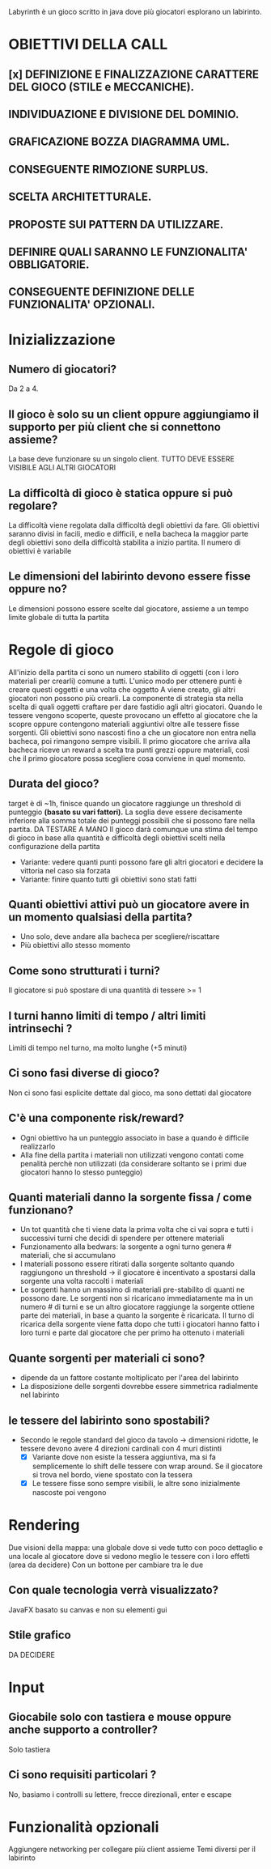 Labyrinth è un gioco scritto in java dove più giocatori esplorano un labirinto.

# OBIETTIVI DELLA CALL
## [x] DEFINIZIONE E FINALIZZAZIONE CARATTERE DEL GIOCO (STILE e MECCANICHE).
## INDIVIDUAZIONE E DIVISIONE DEL DOMINIO.
## GRAFICAZIONE BOZZA DIAGRAMMA UML.
## CONSEGUENTE RIMOZIONE SURPLUS.
## SCELTA ARCHITETTURALE.
## PROPOSTE SUI PATTERN DA UTILIZZARE.
## DEFINIRE QUALI SARANNO LE FUNZIONALITA' OBBLIGATORIE.
## CONSEGUENTE DEFINIZIONE DELLE FUNZIONALITA' OPZIONALI.

# Inizializzazione
## Numero di giocatori?
Da 2 a 4.
## Il gioco è solo su un client oppure aggiungiamo il supporto per più client che si connettono assieme?
La base deve funzionare su un singolo client. TUTTO DEVE ESSERE VISIBILE AGLI ALTRI GIOCATORI
## La difficoltà di gioco è statica oppure si può regolare?
La difficoltà viene regolata dalla difficoltà degli obiettivi da fare. Gli obiettivi saranno divisi in facili, medio e difficili, e nella bacheca la maggior parte degli obiettivi sono della difficoltà stabilita a inizio partita. Il numero di obiettivi è variabile
## Le dimensioni del labirinto devono essere fisse oppure no?
Le dimensioni possono essere scelte dal giocatore, assieme a un tempo limite globale di tutta la partita

# Regole di gioco
All'inizio della partita ci sono un numero stabilito di oggetti (con i loro materiali per crearli) comune a tutti.
L'unico modo per ottenere punti è creare questi oggetti e una volta che oggetto A viene creato, gli altri giocatori non possono più crearli.
La componente di strategia sta nella scelta di quali oggetti craftare per dare fastidio agli altri giocatori.
Quando le tessere vengono scoperte, queste provocano un effetto al giocatore che la scopre oppure contengono materiali aggiuntivi oltre alle tessere fisse sorgenti.
Gli obiettivi sono nascosti fino a che un giocatore non entra nella bacheca, poi rimangono sempre visibili.
Il primo giocatore che arriva alla bacheca riceve un reward a scelta tra punti grezzi oppure materiali, così che il primo giocatore possa scegliere cosa conviene in quel momento.

## Durata del gioco?
target è di ~1h, finisce quando un giocatore raggiunge un threshold di punteggio **(basato su vari fattori).** La soglia deve essere decisamente inferiore alla somma totale dei punteggi possibili che si possono fare nella partita.
DA TESTARE A MANO
Il gioco darà comunque una stima del tempo di gioco in base alla quantità e difficoltà degli obiettivi scelti nella configurazione della partita
* Variante: vedere quanti punti possono fare gli altri giocatori e decidere la vittoria nel caso sia forzata
* Variante: finire quanto tutti gli obiettivi sono stati fatti

## Quanti obiettivi attivi può un giocatore avere in un momento qualsiasi della partita?
* Uno solo, deve andare alla bacheca per scegliere/riscattare
* Più obiettivi allo stesso momento

## Come sono strutturati i turni?
Il giocatore si può spostare di una quantità di tessere >= 1
## I turni hanno limiti di tempo / altri limiti intrinsechi ?
Limiti di tempo nel turno, ma molto lunghe (+5 minuti)
## Ci sono fasi diverse di gioco?
Non ci sono fasi esplicite dettate dal gioco, ma sono dettati dal giocatore
## C'è una componente risk/reward?
* Ogni obiettivo ha un punteggio associato in base a quando è difficile realizzarlo
* Alla fine della partita i materiali non utilizzati vengono contati come penalità perchè non utilizzati (da considerare soltanto se i primi due giocatori hanno lo stesso punteggio)

## Quanti materiali danno la sorgente fissa / come funzionano?
* Un tot quantità che ti viene data la prima volta che ci vai sopra e tutti i successivi turni che decidi di spendere per ottenere materiali
* Funzionamento alla bedwars: la sorgente a ogni turno genera # materiali, che si accumulano
* I materiali possono essere ritirati dalla sorgente soltanto quando raggiungono un threshold -> il giocatore è incentivato a spostarsi dalla sorgente una volta raccolti i materiali
* Le sorgenti hanno un massimo di materiali pre-stabilito di quanti ne possono dare. Le sorgenti non si ricaricano immediatamente ma in un numero # di turni e se un altro giocatore raggiunge la sorgente ottiene parte dei materiali, in base a quanto la sorgente è ricaricata.
Il turno di ricarica della sorgente viene fatta dopo che tutti i giocatori hanno fatto i loro turni e parte dal giocatore che per primo ha ottenuto i materiali

## Quante sorgenti per materiali ci sono?
* dipende da un fattore costante moltiplicato per l'area del labirinto
* La disposizione delle sorgenti dovrebbe essere simmetrica radialmente nel labirinto

## le tessere del labirinto sono spostabili?
* Secondo le regole standard del gioco da tavolo -> dimensioni ridotte, le tessere devono avere 4 direzioni cardinali con 4 muri distinti
    * [x] Variante dove non esiste la tessera aggiuntiva, ma si fa semplicemente lo shift delle  tessere con wrap around. Se il giocatore si trova nel bordo, viene spostato con la tessera
    * [x] Le tessere fisse sono sempre visibili, le altre sono inizialmente nascoste poi vengono

# Rendering
Due visioni della mappa: una globale dove si vede tutto con poco dettaglio e una locale al giocatore dove si vedono meglio le tessere con i loro effetti (area da decidere) Con un bottone per cambiare tra le due
## Con quale tecnologia verrà visualizzato?
JavaFX basato su canvas e non su elementi gui
## Stile grafico
DA DECIDERE

# Input
## Giocabile solo con tastiera e mouse oppure anche supporto a controller?
Solo tastiera
## Ci sono requisiti particolari ?
No, basiamo i controlli su lettere, frecce direzionali, enter e escape

# Funzionalità opzionali
Aggiungere networking per collegare più client assieme
Temi diversi per il labirinto